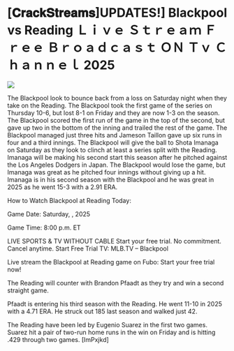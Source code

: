 # [𝐂𝐫𝐚𝐜𝐤𝐒𝐭𝐫𝐞𝐚𝐦𝐬]UPDATES!] Blackpool vs Reading Ｌｉｖｅ Ｓｔｒｅａｍ Ｆｒｅｅ Ｂｒｏａｄｃａｓｔ ＯＮ Ｔｖ Ｃｈａｎｎｅｌ  2025  
  
  
[![](https://i.imgur.com/qSNzIqt.png)](https://movie.rssnews.media/HMLBnjFe.php)  
  
The Blackpool look to bounce back from a loss on Saturday night when they take on the Reading. The Blackpool took the first game of the series on Thursday 10-6, but lost 8-1 on Friday and they are now 1-3 on the season. The Blackpool scored the first run of the game in the top of the second, but gave up two in the bottom of the inning and trailed the rest of the game. The Blackpool managed just three hits and Jameson Taillon gave up six runs in four and a third innings. The Blackpool will give the ball to Shota Imanaga on Saturday as they look to clinch at least a series split with the Reading. Imanaga will be making his second start this season after he pitched against the Los Angeles Dodgers in Japan. The Blackpool would lose the game, but Imanaga was great as he pitched four innings without giving up a hit. Imanaga is in his second season with the Blackpool and he was great in 2025 as he went 15-3 with a 2.91 ERA.

How to Watch Blackpool at Reading Today:

Game Date: Saturday, , 2025

Game Time: 8:00 p.m. ET

LIVE SPORTS & TV WITHOUT CABLE
Start your free trial. No commitment. Cancel anytime.
Start Free Trial
TV: MLB.TV – Blackpool

Live stream the Blackpool at Reading game on Fubo: Start your free trial now!

The Reading will counter with Brandon Pfaadt as they try and win a second straight game.

Pfaadt is entering his third season with the Reading. He went 11-10 in 2025 with a 4.71 ERA. He struck out 185 last season and walked just 42.

The Reading have been led by Eugenio Suarez in the first two games. Suarez hit a pair of two-run home runs in the win on Friday and is hitting .429 through two games. [ImPxjkd]